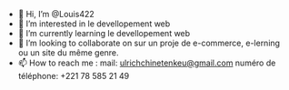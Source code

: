 - 👋 Hi, I’m @Louis422
- 👀 I’m interested in  le devellopement web
- 🌱 I’m currently learning  le devellopement web 
- 💞️ I’m looking to collaborate on sur un proje de e-commerce, e-lerning ou un site du même genre.
- 📫 How to reach me : mail: ulrichchinetenkeu@gmail.com   numéro de téléphone: +221 78 585 21 49

<!---
Louis422/Louis422 is a ✨ special ✨ repository because its `README.md` (this file) appears on your GitHub profile.
You can click the Preview link to take a look at your changes.
--->
